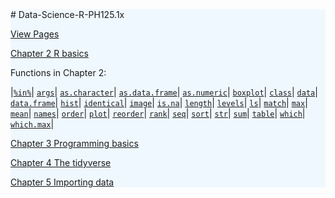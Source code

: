 <div style="background-color: #f0f8ff">
# Data-Science-R-PH125.1x

[View Pages](https://biscotty666.github.io/Data-Science-R-PH125.1x/)

[Chapter 2 R basics](docs/Pt02.html)

Functions in Chapter 2:

|<a href="docs/Pt02.html#pc-in-pc">`%in%`</a>|
<a href="docs/Pt02.html#args">`args`</a>|
<a href="docs/Pt02.html#as-character">`as.character`</a>|
<a href="docs/Pt02.html#as-data-frame">`as.data.frame`</a>|
<a href="docs/Pt02.html#as-numeric">`as.numeric`</a>|
<a href="docs/Pt02.html#boxplot">`boxplot`</a>|
<a href="docs/Pt02.html#class">`class`</a>|
<a href="docs/Pt02.html#data">`data`</a>|
<a href="docs/Pt02.html#data-frame">`data.frame`</a>|
<a href="docs/Pt02.html#hist">`hist`</a>|
<a href="docs/Pt02.html#identical">`identical`</a>|
<a href="docs/Pt02.html#image">`image`</a>|
<a href="docs/Pt02.html#is-na">`is.na`</a>|
<a href="docs/Pt02.html#length">`length`</a>|
<a href="docs/Pt02.html#levels">`levels`</a>|
<a href="docs/Pt02.html#ls">`ls`</a>|
<a href="docs/Pt02.html#match">`match`</a>|
<a href="docs/Pt02.html#max">`max`</a>|
<a href="docs/Pt02.html#mean">`mean`</a>|
<a href="docs/Pt02.html#names">`names`</a>|
<a href="docs/Pt02.html#order">`order`</a>|
<a href="docs/Pt02.html#plot">`plot`</a>|
<a href="docs/Pt02.html#reorder">`reorder`</a>|
<a href="docs/Pt02.html#rank">`rank`</a>|
<a href="docs/Pt02.html#seq">`seq`</a>|
<a href="docs/Pt02.html#sort">`sort`</a>|
<a href="docs/Pt02.html#str">`str`</a>|
<a href="docs/Pt02.html#sum">`sum`</a>|
<a href="docs/Pt02.html#table">`table`</a>|
<a href="docs/Pt02.html#which">`which`</a>|
<a href="docs/Pt02.html#which-max">`which.max`</a>|


[Chapter 3 Programming basics](docs/Pt03.html)

[Chapter 4 The tidyverse](docs/Pt04.html)

[Chapter 5 Importing data](docs/Pt05.html)
<div>
